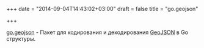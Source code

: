 +++
date = "2014-09-04T14:43:02+03:00"
draft = false
title = "go.geojson"

+++

<p><a href="https://github.com/paulmach/go.geojson">go.geojson</a>&nbsp;- Пакет для кодирования и декодирования&nbsp;<a href="http://geojson.org/">GeoJSON</a> в&nbsp;Go структуры.</p>

